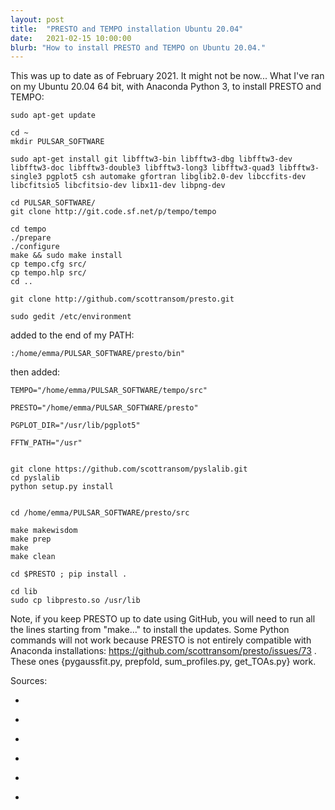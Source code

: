 ```yaml
---
layout: post
title:  "PRESTO and TEMPO installation Ubuntu 20.04"
date:   2021-02-15 10:00:00
blurb: "How to install PRESTO and TEMPO on Ubuntu 20.04."
---
```


This was up to date as of February 2021. It might not be now...
What I've ran on my Ubuntu 20.04 64 bit, with Anaconda Python 3, to install PRESTO and TEMPO:

	sudo apt-get update

	cd ~
	mkdir PULSAR_SOFTWARE

	sudo apt-get install git libfftw3-bin libfftw3-dbg libfftw3-dev libfftw3-doc libfftw3-double3 libfftw3-long3 libfftw3-quad3 libfftw3-single3 pgplot5 csh automake gfortran libglib2.0-dev libccfits-dev libcfitsio5 libcfitsio-dev libx11-dev libpng-dev

	cd PULSAR_SOFTWARE/
	git clone http://git.code.sf.net/p/tempo/tempo

	cd tempo
	./prepare
	./configure
	make && sudo make install
	cp tempo.cfg src/
	cp tempo.hlp src/
	cd ..

	git clone http://github.com/scottransom/presto.git

	sudo gedit /etc/environment

added to the end of my PATH:

	:/home/emma/PULSAR_SOFTWARE/presto/bin"

then added:

	TEMPO="/home/emma/PULSAR_SOFTWARE/tempo/src"

	PRESTO="/home/emma/PULSAR_SOFTWARE/presto"

	PGPLOT_DIR="/usr/lib/pgplot5"

	FFTW_PATH="/usr"


	git clone https://github.com/scottransom/pyslalib.git
	cd pyslalib
	python setup.py install


	cd /home/emma/PULSAR_SOFTWARE/presto/src

	make makewisdom
	make prep
	make
	make clean

	cd $PRESTO ; pip install .

	cd lib
	sudo cp libpresto.so /usr/lib


Note, if you keep PRESTO up to date using GitHub, you will need to run all the lines starting from "make..." to install the updates.
Some Python commands will not work because PRESTO is not entirely compatible with Anaconda installations: https://github.com/scottransom/presto/issues/73 . These ones {pygaussfit.py, prepfold, sum_profiles.py, get_TOAs.py} work.

Sources:

- [](https://blog.csdn.net/sinat_34850075/article/details/52434526)

- [](https://github.com/scottransom/presto/blob/master/INSTALL)

- [](https://docs.google.com/document/d/1v8Dm4f-SOeDQX5Yli6syek1pxtqgpw81b1cxqoqv2aU)

- [](http://zhaozhen.me/2017/10/16/ubuntu-software-presto.html)

- [](http://tempo.sourceforge.net/)

- [](https://summerpulsar.wordpress.com/2015/01/12/more-presto-installation/)


